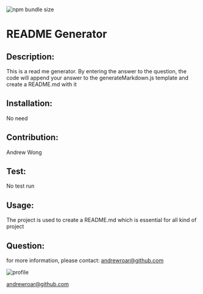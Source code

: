 ![npm bundle size](https://img.shields.io/badge/license-undefined-blue.svg)

# README Generator

## Description:

This is a read me generator. By entering the answer to the question, the code will append your answer to the generateMarkdown.js template and create a README.md with it

## Installation:

No need

## Contribution:

Andrew Wong

## Test:

No test run

## Usage:

The project is used to create a README.md which is essential for all kind of project

## Question:

for more information, please contact: andrewroar@github.com

![profile]()

andrewroar@github.com
